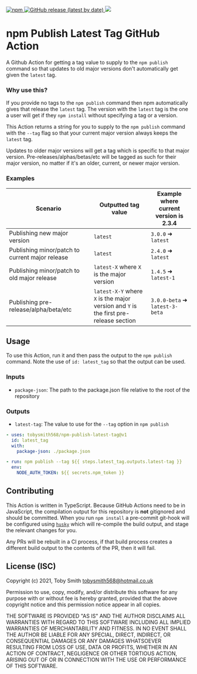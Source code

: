 <p>
  <a href="https://www.npmjs.com/package/npm-publish-latest-tag">
    <img alt="npm" src="https://img.shields.io/npm/v/npm-publish-latest-tag?logo=npm">
  </a>

  <a href="https://github/tobysmith568/npm-publish-latest-tag/releases">
    <img alt="GitHub release (latest by date)" src="https://img.shields.io/github/v/release/tobysmith568/npm-publish-latest-tag?label=GitHub%20Action">
  </a>

  <a href="https://codecov.io/github/tobysmith568/npm-publish-latest-tag">
    <img src="https://codecov.io/github/tobysmith568/npm-publish-latest-tag/branch/main/graph/badge.svg"/>
  </a>
</p>

# npm Publish Latest Tag GitHub Action

A Github Action for getting a tag value to supply to the `npm publish` command so that updates to old major versions don't automatically get given the `latest` tag.

### Why use this?

If you provide no tags to the `npm publish` command then npm automatically gives that release the `latest` tag. The version with the `latest` tag is the one a user will get if they `npm install` without specifying a tag or a version.

This Action returns a string for you to supply to the `npm publish` command with the `--tag` flag so that your current major version always keeps the `latest` tag.

Updates to older major versions will get a tag which is specific to that major version. Pre-releases/alphas/betas/etc will be tagged as such for their major version, no matter if it's an older, current, or newer major version.

### Examples

| Scenario                                        | Outputted tag value                                                                       | Example where current<br />version is 2.3.4 |
| ----------------------------------------------- | ----------------------------------------------------------------------------------------- | ------------------------------------------- |
| Publishing new major version                    | `latest`                                                                                  | `3.0.0` ➜ `latest`                          |
| Publishing minor/patch to current major release | `latest`                                                                                  | `2.4.0` ➜ `latest`                          |
| Publishing minor/patch to old major release     | `latest-X` where `X` is the major version                                                 | `1.4.5` ➜ `latest-1`                        |
| Publishing pre-release/alpha/beta/etc           | `latest-X-Y` where `X` is the major<br />version and `Y` is the first pre-release section | `3.0.0-beta` ➜ `latest-3-beta`              |

## Usage

To use this Action, run it and then pass the output to the `npm publish` command.
Note the use of `id: latest_tag` so that the output can be used.

### Inputs

- `package-json`: The path to the package.json file relative to the root of the repository

### Outputs

- `latest-tag`: The value to use for the `--tag` option in `npm publish`

```yaml
- uses: tobysmith568/npm-publish-latest-tag@v1
  id: latest_tag
  with:
    package-json: ./package.json

- run: npm publish --tag ${{ steps.latest_tag.outputs.latest-tag }}
  env:
    NODE_AUTH_TOKEN: ${{ secrets.npm_token }}
```

## Contributing

This Action is written in TypeScript. Because GitHub Actions need to be in JavaScript, the compilation output for this repository is **not** gitignored and should be committed. When you run `npm install` a pre-commit git-hook will be configured using [`husky`](https://www.npmjs.com/package/husky) which will re-compile the build output, and stage the relevant changes for you.

Any PRs will be rebuilt in a CI process, if that build process creates a different build output to the contents of the PR, then it will fail.

## License (ISC)

Copyright (c) 2021, Toby Smith tobysmith568@hotmail.co.uk

Permission to use, copy, modify, and/or distribute this software for any purpose with or without fee is hereby granted, provided that the above copyright notice and this permission notice appear in all copies.

THE SOFTWARE IS PROVIDED "AS IS" AND THE AUTHOR DISCLAIMS ALL WARRANTIES WITH REGARD TO THIS SOFTWARE INCLUDING ALL IMPLIED WARRANTIES OF MERCHANTABILITY AND FITNESS. IN NO EVENT SHALL THE AUTHOR BE LIABLE FOR ANY SPECIAL, DIRECT, INDIRECT, OR CONSEQUENTIAL DAMAGES OR ANY DAMAGES WHATSOEVER RESULTING FROM LOSS OF USE, DATA OR PROFITS, WHETHER IN AN ACTION OF CONTRACT, NEGLIGENCE OR OTHER TORTIOUS ACTION, ARISING OUT OF OR IN CONNECTION WITH THE USE OR PERFORMANCE OF THIS SOFTWARE.
